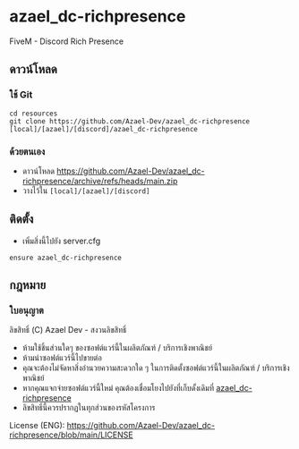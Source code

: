 # azael_dc-richpresence
FiveM - Discord Rich Presence

## ดาวน์โหลด

### ใช้ Git
```
cd resources
git clone https://github.com/Azael-Dev/azael_dc-richpresence [local]/[azael]/[discord]/azael_dc-richpresence
```

### ด้วยตนเอง
- ดาวน์โหลด https://github.com/Azael-Dev/azael_dc-richpresence/archive/refs/heads/main.zip
- วางไว้ใน `[local]/[azael]/[discord]`

## ติดตั้ง
- เพิ่มสิ่งนี้ไปยัง server.cfg

```
ensure azael_dc-richpresence
```
## กฎหมาย
### ใบอนุญาต

ลิขสิทธิ์ (C) Azael Dev - สงวนลิขสิทธิ์

- ห้ามใช้ชิ้นส่วนใดๆ ของซอฟต์แวร์นี้ในผลิตภัณฑ์ / บริการเชิงพาณิชย์
- ห้ามนำซอฟต์แวร์นี้ไปขายต่อ
- คุณจะต้องไม่จัดหาสิ่งอำนวยความสะดวกใด ๆ ในการติดตั้งซอฟต์แวร์นี้ในผลิตภัณฑ์ / บริการเชิงพาณิชย์
- หากคุณแจกจ่ายซอฟต์แวร์นี้ใหม่ คุณต้องเชื่อมโยงไปยังที่เก็บดั้งเดิมที่ [azael_dc-richpresence](https://github.com/Azael-Dev/azael_dc-richpresence)
- ลิขสิทธิ์นี้ควรปรากฏในทุกส่วนของรหัสโครงการ

License (ENG): https://github.com/Azael-Dev/azael_dc-richpresence/blob/main/LICENSE
